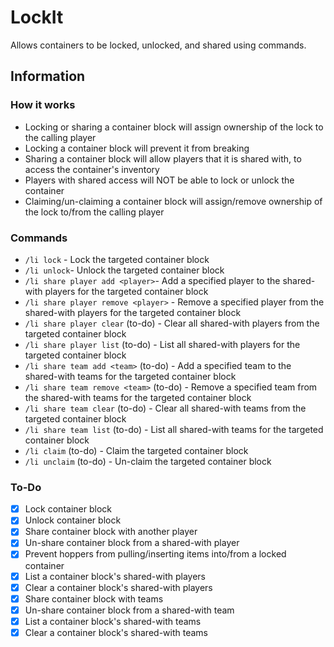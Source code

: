 # LockIt
Allows containers to be locked, unlocked, and shared using commands.

## Information
### How it works
- Locking or sharing a container block will assign ownership of the lock to the calling player
- Locking a container block will prevent it from breaking
- Sharing a container block will allow players that it is shared with, to access the container's inventory
- Players with shared access will NOT be able to lock or unlock the container
- Claiming/un-claiming a container block will assign/remove ownership of the lock to/from the calling player

### Commands
- `/li lock` - Lock the targeted container block
- `/li unlock`- Unlock the targeted container block
- `/li share player add <player>`- Add a specified player to the shared-with players for the targeted container block
- `/li share player remove <player>` - Remove a specified player from the shared-with players for the targeted container block
- `/li share player clear` (to-do) - Clear all shared-with players from the targeted container block
- `/li share player list` (to-do) - List all shared-with players for the targeted container block
- `/li share team add <team>` (to-do) - Add a specified team to the shared-with teams for the targeted container block
- `/li share team remove <team>` (to-do) - Remove a specified team from the shared-with teams for the targeted container block
- `/li share team clear` (to-do) - Clear all shared-with teams from the targeted container block
- `/li share team list` (to-do) - List all shared-with teams for the targeted container block
- `/li claim` (to-do) - Claim the targeted container block
- `/li unclaim` (to-do) - Un-claim the targeted container block

### To-Do
- [x] Lock container block
- [x] Unlock container block
- [x] Share container block with another player
- [x] Un-share container block from a shared-with player
- [x] Prevent hoppers from pulling/inserting items into/from a locked container
- [x] List a container block's shared-with players
- [x] Clear a container block's shared-with players
- [x] Share container block with teams
- [x] Un-share container block from a shared-with team
- [x] List a container block's shared-with teams
- [x] Clear a container block's shared-with teams
